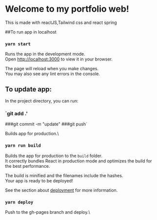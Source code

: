 # Welcome to my portfolio web!

This is made with reactJS,Tailwind css and react spring

##To run app in localhost
### `yarn start`

Runs the app in the development mode.\
Open [http://localhost:3000](http://localhost:3000) to view it in your browser.

The page will reload when you make changes.\
You may also see any lint errors in the console.

## To update app:

In the project directory, you can run:



### `git add .'
###git commit -m "update"
###git push`

Builds app for production.\


### `yarn run build`

Builds the app for production to the `build` folder.\
It correctly bundles React in production mode and optimizes the build for the best performance.

The build is minified and the filenames include the hashes.\
Your app is ready to be deployed!

See the section about [deployment](https://facebook.github.io/create-react-app/docs/deployment) for more information.

### `yarn deploy`
Push to the gh-pages branch and deploy.\

